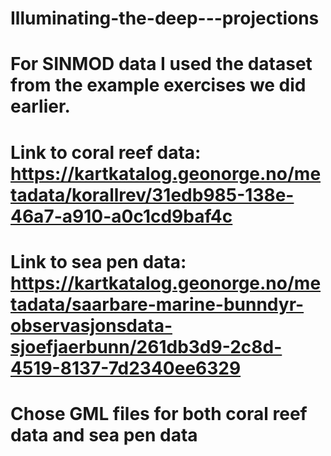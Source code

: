 # Illuminating-the-deep---projections

# For SINMOD data I used the dataset from the example exercises we did earlier. 
# Link to coral reef data: https://kartkatalog.geonorge.no/metadata/korallrev/31edb985-138e-46a7-a910-a0c1cd9baf4c
# Link to sea pen data: https://kartkatalog.geonorge.no/metadata/saarbare-marine-bunndyr-observasjonsdata-sjoefjaerbunn/261db3d9-2c8d-4519-8137-7d2340ee6329 
# Chose GML files for both coral reef data and sea pen data 
